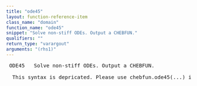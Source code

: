 ```yaml
---
title: "ode45"
layout: function-reference-item
class_name: "domain"
function_name: "ode45"
snippet: "Solve non-stiff ODEs. Output a CHEBFUN."
qualifiers: ""
return_type: "varargout"
arguments: "(rhs1)"
---
```


<pre class="help-text"> ODE45   Solve non-stiff ODEs. Output a CHEBFUN.
    
  This syntax is depricated. Please use chebfun.ode45(...) instead.
</pre>